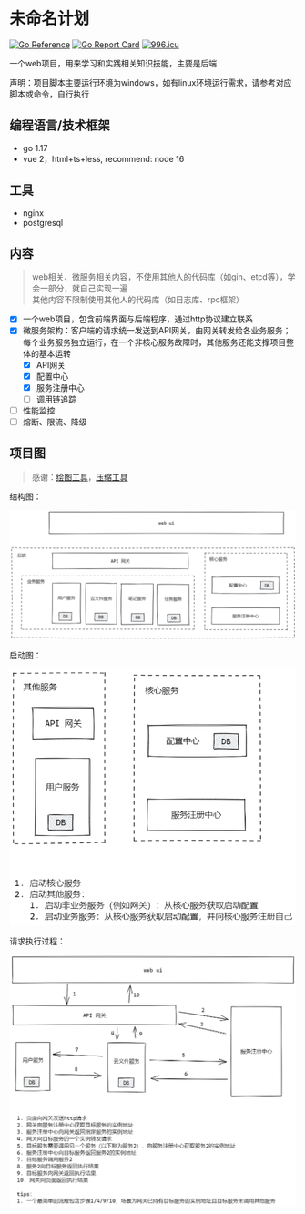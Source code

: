 # 未命名计划

[![Go Reference](https://pkg.go.dev/badge/github.com/mats9693/unnamed_plan.svg)](https://pkg.go.dev/github.com/mats9693/unnamed_plan)
[![Go Report Card](https://goreportcard.com/badge/github.com/mats9693/unnamed_plan)](https://goreportcard.com/report/github.com/mats9693/unnamed_plan)
[![996.icu](https://img.shields.io/badge/link-996.icu-red.svg)](https://996.icu)

一个web项目，用来学习和实践相关知识技能，主要是后端

声明：项目脚本主要运行环境为windows，如有linux环境运行需求，请参考对应脚本或命令，自行执行

## 编程语言/技术框架

- go 1.17
- vue 2，html+ts+less, recommend: node 16

## 工具

- nginx
- postgresql

## 内容

> web相关、微服务相关内容，不使用其他人的代码库（如gin、etcd等），学会一部分，就自己实现一遍  
> 其他内容不限制使用其他人的代码库（如日志库、rpc框架）

- [x] 一个web项目，包含前端界面与后端程序，通过http协议建立联系
- [x] 微服务架构：客户端的请求统一发送到API网关，由网关转发给各业务服务；每个业务服务独立运行，在一个非核心服务故障时，其他服务还能支撑项目整体的基本运转
    - [x] API网关
    - [x] 配置中心
    - [x] 服务注册中心
    - [ ] 调用链追踪
- [ ] 性能监控
- [ ] 熔断、限流、降级

## 项目图

> 感谢：[绘图工具](https://excalidraw.com)，[压缩工具](https://tinypng.com)

结构图：

![结构图](/doc/img/structure.png)

启动图：

![启动图](/doc/img/start.png)

请求执行过程：

![请求执行过程](/doc/img/execute_request.png)
